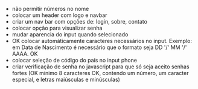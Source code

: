 - não permitir números no nome
- colocar um header com logo e navbar
- criar um nav bar com opções de: login, sobre, contato
- colocar opção para visualizar senha
- mudar aparencia do input quando selecionado
- OK colocar automáticamente caracteres necessários no input. Exemplo: em Data de Nascimento é necessário que o formato seja DD '/' MM '/' AAAA. OK
- colocar seleção de código do país no input phone
- criar verificação de senha no javascript para que só seja aceito senhas fortes (OK mínimo 8 caracteres OK, contendo um número, um caracter especial, e letras maiúsculas e minúsculas)